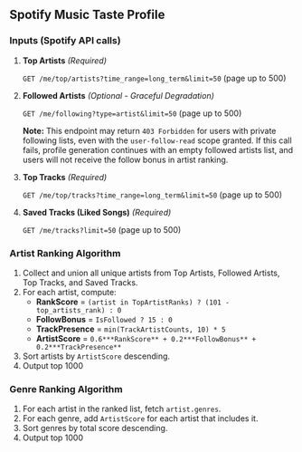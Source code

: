 ## Spotify Music Taste Profile

### Inputs (Spotify API calls)

1. **Top Artists** *(Required)*

    `GET /me/top/artists?time_range=long_term&limit=50` (page up to 500)

2. **Followed Artists** *(Optional - Graceful Degradation)*

    `GET /me/following?type=artist&limit=50` (page up to 500)

    **Note:** This endpoint may return `403 Forbidden` for users with private following lists, even with the `user-follow-read` scope granted. If this call fails, profile generation continues with an empty followed artists list, and users will not receive the follow bonus in artist ranking.

3. **Top Tracks** *(Required)*

    `GET /me/top/tracks?time_range=long_term&limit=50` (page up to 500)

4. **Saved Tracks (Liked Songs)** *(Required)*

    `GET /me/tracks?limit=50` (page up to 500)
    

### Artist Ranking Algorithm

1. Collect and union all unique artists from Top Artists, Followed Artists, Top Tracks, and Saved Tracks.
2. For each artist, compute:
    - **RankScore** = `(artist in TopArtistRanks) ? (101 - top_artists_rank) : 0`
    - **FollowBonus** = `IsFollowed ? 15 : 0`
    - **TrackPresence** = `min(TrackArtistCounts, 10) * 5`
    - **ArtistScore** = `0.6***RankScore** + 0.2***FollowBonus** + 0.2***TrackPresence**`
3. Sort artists by `ArtistScore` descending.
4. Output top 1000

### Genre Ranking Algorithm

1. For each artist in the ranked list, fetch `artist.genres`.
2. For each genre, add `ArtistScore` for each artist that includes it.
3. Sort genres by total score descending.
4. Output top 1000